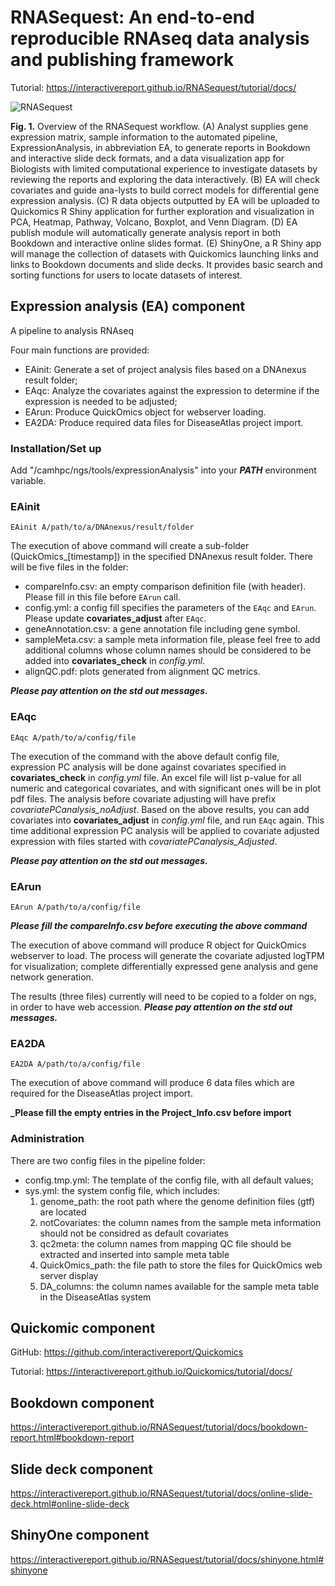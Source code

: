 # RNASequest: An end-to-end reproducible RNAseq data analysis and publishing framework

Tutorial: https://interactivereport.github.io/RNASequest/tutorial/docs/

![RNASequest](https://interactivereport.github.io/RNASequest/Figure1_sm.png?raw=true "RNASequest")

**Fig. 1.** Overview of the RNASequest workflow. (A) Analyst supplies gene expression matrix, sample information to the automated pipeline, ExpressionAnalysis, in abbreviation EA, to generate reports in Bookdown and interactive slide deck formats, and a data visualization app for Biologists with limited computational experience to investigate datasets by reviewing the reports and exploring the data interactively. (B) EA will check covariates and guide ana-lysts to build correct models for differential gene expression analysis. (C) R data objects outputted by EA will be uploaded to Quickomics R Shiny application for further exploration and visualization in PCA, Heatmap, Pathway, Volcano, Boxplot, and Venn Diagram. (D) EA publish module will automatically generate analysis report in both Bookdown and interactive online slides format.  (E) ShinyOne, a R Shiny app will manage the collection of datasets with Quickomics launching links and links to Bookdown documents and slide decks. It provides basic search and sorting functions for users to locate datasets of interest. 

## Expression analysis (EA) component

A pipeline to analysis RNAseq

Four main functions are provided:

  - EAinit: Generate a set of project analysis files based on a DNAnexus result folder;
  - EAqc: Analyze the covariates against the expression to determine if the expression is needed to be adjusted;
  - EArun: Produce QuickOmics object for webserver loading.
  - EA2DA: Produce required data files for DiseaseAtlas project import.

### Installation/Set up
Add "/camhpc/ngs/tools/expressionAnalysis" into your **_PATH_** environment variable.

### EAinit
```
EAinit A/path/to/a/DNAnexus/result/folder
```
The execution of above command will create a sub-folder (QuickOmics_[timestamp]) in the specified DNAnexus result folder.
There will be five files in the folder:

- compareInfo.csv: an empty comparison definition file (with header). Please fill in this file before ```EArun``` call.
- config.yml: a config fill specifies the parameters of the ```EAqc``` and ```EArun```. Please update **covariates_adjust** after ```EAqc```.
- geneAnnotation.csv: a gene annotation file including gene symbol.
- sampleMeta.csv: a sample meta information file, please feel free to add additional columns whose column names should be considered to be added into **covariates_check** in *config.yml*.
- alignQC.pdf: plots generated from alignment QC metrics.

**_Please pay attention on the std out messages._**

### EAqc
```
EAqc A/path/to/a/config/file
```
The execution of the command with the above default config file, expression PC analysis will be done against covariates specified in **covariates_check** in *config.yml* file. An excel file will list p-value for all numeric and categorical covariates, and with significant ones will be in plot pdf files. The analysis before covariate adjusting will have prefix *covariatePCanalysis_noAdjust*. 
Based on the above results, you can add covariates into **covariates_adjust** in *config.yml* file, and run ```EAqc``` again. This time additional expression PC analysis will be applied to covariate adjusted expression with files started with *covariatePCanalysis_Adjusted*. 

**_Please pay attention on the std out messages._**

### EArun
```
EArun A/path/to/a/config/file
```
**_Please fill the compareInfo.csv before executing the above command_**

The execution of above command will produce R object for QuickOmics webserver to load. The process will generate the covariate adjusted logTPM for visualization; complete differentially expressed gene analysis and gene network generation. 

The results (three files) currently will need to be copied to a folder on ngs, in order to have web accession. **_Please pay attention on the std out messages._**

### EA2DA
```
EA2DA A/path/to/a/config/file
```
The execution of above command will produce 6 data files which are required for the DiseaseAtlas project import.

**_Please fill the empty entries in the Project_Info.csv before import**

### Administration
There are two config files in the pipeline folder:
 - config.tmp.yml: The template of the config file, with all default values;
 - sys.yml: the system config file, which includes:
    1. genome_path: the root path where the genome definition files (gtf) are located
    2. notCovariates: the column names from the sample meta information should not be considred as default covariates
    3. qc2meta: the column names from mapping QC file should be extracted and inserted into sample meta table
    4. QuickOmics_path: the file path to store the files for QuickOmics web server display
    4. DA_columns: the column names available for the sample meta table in the DiseaseAtlas system

## Quickomic component

GitHub: https://github.com/interactivereport/Quickomics

Tutorial: https://interactivereport.github.io/Quickomics/tutorial/docs/

## Bookdown component

https://interactivereport.github.io/RNASequest/tutorial/docs/bookdown-report.html#bookdown-report

## Slide deck component

https://interactivereport.github.io/RNASequest/tutorial/docs/online-slide-deck.html#online-slide-deck


## ShinyOne component

https://interactivereport.github.io/RNASequest/tutorial/docs/shinyone.html#shinyone


